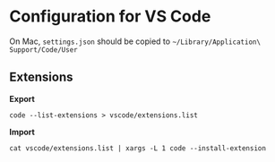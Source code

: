 # Configuration for VS Code

On Mac, `settings.json` should be copied to `~/Library/Application\ Support/Code/User`

## Extensions

**Export**

```
code --list-extensions > vscode/extensions.list
```

**Import**

```
cat vscode/extensions.list | xargs -L 1 code --install-extension
```
